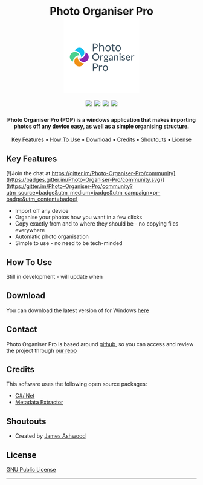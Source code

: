 <h1 align="center">
  <br>
  Photo Organiser Pro
  <br>
  <a href="https://github.com/James-Ashwood/Photo-Organiser-Pro"><img src="https://github.com/James-Ashwood/Photo-Organiser-Pro/blob/main/Project%20Files/afa1b529252249918a2e9e851b230d59.png" alt="Photo Organiser Pro" width="200"></a>
  <br>
  <img src="https://img.shields.io/badge/Monitered-Yes-success">
  <img src="https://img.shields.io/badge/Platform-Windows-lightgray">
  <img src="https://img.shields.io/badge/Language-C#-informational">
  <a href="https://gitter.im/Photo-Organiser-Pro/community"><img src="https://img.shields.io/badge/Discuss-On_Gitter-success"></a>
</h1>

<h4 align="center">Photo Organiser Pro (POP) is a windows application that makes importing photos off any device easy, as well as a simple organising structure.</h4>

<p align="center">
  <a href="#key-features">Key Features</a> •
  <a href="#how-to-use">How To Use</a> •
  <a href="#download">Download</a> •
  <a href="#credits">Credits</a> •
  <a href="#shoutouts">Shoutouts</a> •
  <a href="#license">License</a>
</p>

## Key Features

[![Join the chat at https://gitter.im/Photo-Organiser-Pro/community](https://badges.gitter.im/Photo-Organiser-Pro/community.svg)](https://gitter.im/Photo-Organiser-Pro/community?utm_source=badge&utm_medium=badge&utm_campaign=pr-badge&utm_content=badge)

* Import off any device
* Organise your photos how you want in a few clicks
* Copy exactly from and to where they should be - no copying files everywhere
* Automatic photo organisation
* Simple to use - no need to be tech-minded

## How To Use

Still in development - will update when 

## Download

You can download the latest version of for Windows [here](https://github.com/James-Ashwood/Photo-Organiser-Pro/releases)

## Contact

Photo Organiser Pro is based around [github](https://github.com/), so you can access and review the project through [our repo](https://github.com/James-Ashwood/Photo-Organiser-Pro)

## Credits

This software uses the following open source packages:

- [C#/.Net](https://dotnet.microsoft.com/languages/csharp)
- [Metadata Extractor](https://github.com/drewnoakes/metadata-extractor-dotnet)

## Shoutouts

* Created by [James Ashwood](https://github.com/James-Ashwood)

## License

[GNU Public License](https://github.com/James-Ashwood/Photo-Organiser-Pro/blob/main/LICENSE)

---
